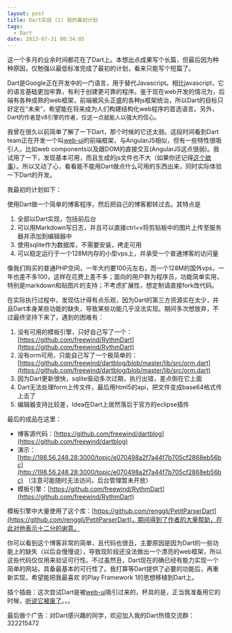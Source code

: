 ```yaml
---
layout: post
title: Dart实战 (1) 我的最初计划
tags:
  - Dart
date: 2013-07-31 00:34:05
---
```


这一个多月的业余时间都花在了Dart上。本想出点成果写个长篇，但最后因为种种原因，仅勉强以最低标准完成了最初的计划，看来只能写个短篇了。

Dart是Google正在开发中的一门语言，用于替代Javascript。相比javascript，它的语言基础更加牢靠，有利于创建更可靠的程序。鉴于现在web开发的情况为，后端有各种成熟的web框架，前端被风头正盛的各种js框架统治，所以Dart的目标只好定在“未来”，希望能在将来成为人们构建结构化web程序的首选语言。另外，<span style="font-size: 13px;">Dart的作者是v8引擎的作者，仅这一点就能人以强大的信心。</span>

我曾在很久以前简单了解了一下Dart，那个时候的它还太弱。这段时间看到Dart team正在开发一个叫[web-ui](http://www.dartlang.org/articles/web-ui/)的前端框架，与AngularJS相似，但有一些特性很吸引人，比如web components以及跟DOM的直接交互(AngularJS这点很弱)。我试用了一下，发现基本可用，而且生成的js文件也不大（如果你还记得[这个故事](https://news.ycombinator.com/item?id=3097105)）。所以又动了心，看看能不能用Dart做点什么可用的东西出来，同时实际体验一下Dart的开发。

我最初的计划如下：

使用Dart做一个简单的博客程序，然后把自己的博客都转过去。其特点是

1.  全部以Dart实现，包括前后台
2.  可以用Markdown写日志，并且可以直接ctrl+v将剪贴板中的图片上传至服务器并添加到编辑器中
3.  使用sqlite作为数据库，不需要安装，拷走可用
4.  可以稳定运行于一个128M内存的小型vps上，并承受一个普通博客的访问量

像我们购买的普通PHP空间，一年大约要100元左右，而一个128M的国外vps，一年也差不多100，这样在花费上差不多；面向的用户群为程序员，功能简单实用，特别是markdown和贴图片的支持；不考虑扩展性，想定制请直接fork改代码。

在实际执行过程中，发现估计得有点乐观，因为Dart的第三方资源实在太少，并且Dart本身某些功能的缺失，导致某些功能几乎没法实现。期间多次想放弃，不过最终坚持下来了，遇到的困难有：

1.  没有可用的模板引擎，只好自己写了一个：[https://github.com/freewind/RythmDart](https://github.com/freewind/RythmDart)
2.  没有orm可用，只能自己写了一个极简单的：[https://github.com/freewind/dartblog/blob/master/lib/src/orm.dart](https://github.com/freewind/dartblog/blob/master/lib/src/orm.dart)
3.  因为Dart更新很快，sqlite驱动多次过期，执行出错，差点倒在它上面
4.  Dart无法处理form上传文件，最后用html5的api，把文件变成base64格式传上去了
5.  编辑器支持比较差，Idea在Dart上居然落后于官方的eclipse插件

最后的成品在这里：

*   博客源代码：[https://github.com/freewind/dartblog](https://github.com/freewind/dartblog)
*   演示：[http://198.56.248.28:3000/topic/e070498a2f7a44f7b705cf2868eb56bc](http://198.56.248.28:3000/topic/e070498a2f7a44f7b705cf2868eb56bc) （注意可能随时无法访问，后台管理暂未开放）
*   模板引擎：[https://github.com/freewind/RythmDart](https://github.com/freewind/RythmDart)

模板引擎中大量使用了这个库：[https://github.com/renggli/PetitParserDart](https://github.com/renggli/PetitParserDart)，期间得到了作者的大量帮助，在此对他表示十二分的谢意。

你可以看到这个博客非常的简单，且代码也很丑，主要原因是因为Dart的一些功能上的缺失（以后会慢慢说），导致现阶段还没法做出一个漂亮的web框架，所以这些代码仅仅用来验证可行性。不过虽然丑，Dart现在的确已经有能力实现一个简单的网站，具备最基本的可行性了。我打算等Dart提供了必要的功能后，再重新实现，希望能把我最喜欢 的Play Framework 1的思想移植到Dart上。

插个插曲：这次尝试Dart是被[web-ui](http://www.dartlang.org/articles/web-ui/)吸引过来的，杯具的是，正当我准备用它的时候，[听说它被废了](http://www.infoq.com/cn/news/2013/07/dart-polymer-web-ui)。。。

最后做个广告：对Dart感兴趣的同学，欢迎加入我的Dart热情交流群：322215472